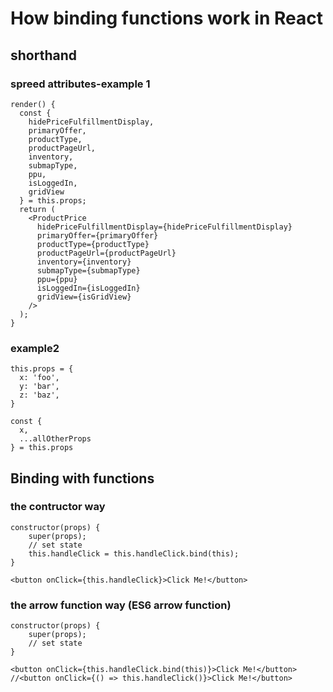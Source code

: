 # How binding functions work in React
## shorthand 
### spreed attributes-example 1
```
render() {
  const {
    hidePriceFulfillmentDisplay,
    primaryOffer,
    productType,
    productPageUrl,
    inventory,
    submapType,
    ppu,
    isLoggedIn,
    gridView
  } = this.props;
  return (
    <ProductPrice
      hidePriceFulfillmentDisplay={hidePriceFulfillmentDisplay}
      primaryOffer={primaryOffer}
      productType={productType}
      productPageUrl={productPageUrl}
      inventory={inventory}
      submapType={submapType}
      ppu={ppu}
      isLoggedIn={isLoggedIn}
      gridView={isGridView}
    />
  );
}
```
### example2
~~~~
this.props = {
  x: 'foo', 
  y: 'bar',
  z: 'baz',
}

const {
  x,
  ...allOtherProps
} = this.props
~~~~

## Binding with functions
### the contructor way
```
constructor(props) {
    super(props);
    // set state
    this.handleClick = this.handleClick.bind(this);
}

<button onClick={this.handleClick}>Click Me!</button>
```
### the arrow function way (ES6 arrow function)
~~~~
constructor(props) {
    super(props);
    // set state
}

<button onClick={this.handleClick.bind(this)}>Click Me!</button>
//<button onClick={() => this.handleClick()}>Click Me!</button>
~~~~